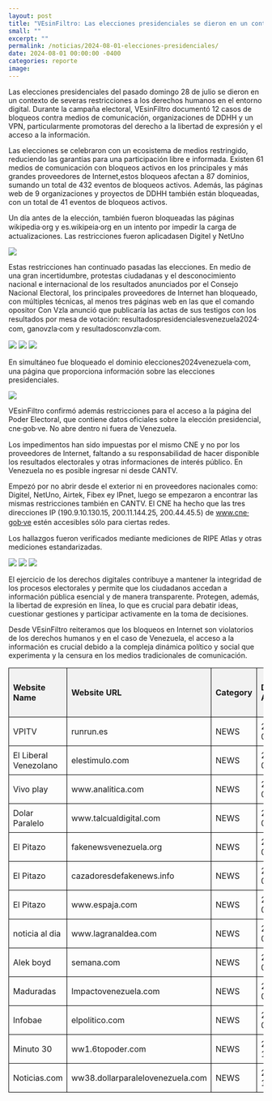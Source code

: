 ```yaml
---
layout: post
title: "VEsinFiltro: Las elecciones presidenciales se dieron en un contexto de restricción a los derechos humanos en Internet"
small: ""
excerpt: ""
permalink: /noticias/2024-08-01-elecciones-presidenciales/
date: 2024-08-01 00:00:00 -0400
categories: reporte
image: 
---
```

Las elecciones presidenciales del pasado domingo 28 de julio se dieron en un contexto de severas restricciones a los derechos humanos en el entorno digital. Durante la campaña electoral, VEsinFiltro documentó 12 casos de bloqueos contra medios de comunicación,  organizaciones de DDHH y un VPN, particularmente promotoras del derecho a la libertad de expresión y el acceso a la información. 

Las elecciones se celebraron con un ecosistema de medios restringido, reduciendo las garantías para una participación libre e informada. Existen 61 medios de comunicación con bloqueos activos en los principales y más grandes proveedores de Internet,estos bloqueos afectan a 87 dominios, sumando un total de 432 eventos de bloqueos activos. Además, las páginas web de 9 organizaciones y proyectos de DDHH también están bloqueadas, con un total de 41 eventos de bloqueos activos.

<!DOCTYPE html>
<html lang="en">
<head>
    <meta charset="UTF-8">
    <meta name="viewport" content="width=device-width, initial-scale=1.0">
    <title>Web Blocked List</title>
    <style>
        .web-block-table {
            width: 100%;
            border-collapse: collapse;
        }
        .web-block-table th, .web-block-table td {
            border: 1px solid #000;
            padding: 8px;
            text-align: left;
        }
        .web-block-table th {
            background-color: #f2f2f2;
        }
        .web-block-table .active {
            background-color: #e6ffe6;
        }
        .web-block-table .inactive {
            background-color: #ffe6e6;
        }
        .web-block-table .no {
            background-color: #ffcccc;
        }
        .web-block-table .yes {
            background-color: #ccffcc;
        }
    </style>
</head>
<body>
    <table class="web-block-table">
        <thead>
            <tr>
                <th>Website Name</th>
                <th>Website URL</th>
                <th>Category</th>
                <th>Date Added</th>
                <th>Status</th>
                <th>HTTPS</th>
                <th>DNS</th>
                <th>HTTP</th>
                <th>DNS + HTTP</th>
                <th>DNS + HTTPS</th>
                <th>DNS + HTTP + HTTPS</th>
                <th>Other</th>
            </tr>
        </thead>
        <tbody>
            <tr>
                <td>VPITV</td>
                <td>runrun.es</td>
                <td>NEWS</td>
                <td>2020-05-15</td>
                <td class="active">Activo</td>
                <td class="no">No</td>
                <td>DNS</td>
                <td>DNS</td>
                <td>DNS</td>
                <td>HTTP/HTTPS</td>
                <td>DNS</td>
                <td class="no">No</td>
            </tr>
            <tr>
                <td>El Liberal Venezolano</td>
                <td>elestimulo.com</td>
                <td>NEWS</td>
                <td>2024-07-22</td>
                <td class="active">Activo</td>
                <td class="no">No</td>
                <td>DNS + HTTPS</td>
                <td>DNS</td>
                <td>DNS</td>
                <td>HTTP/HTTPS</td>
                <td>DNS</td>
                <td class="no">No</td>
            </tr>
            <tr>
                <td>Vivo play</td>
                <td>www.analitica.com</td>
                <td>NEWS</td>
                <td>2024-07-22</td>
                <td class="active">Activo</td>
                <td class="no">No</td>
                <td>DNS + HTTPS</td>
                <td>DNS</td>
                <td>DNS</td>
                <td>HTTP/HTTPS</td>
                <td>DNS</td>
                <td class="no">No</td>
            </tr>
            <tr>
                <td>Dolar Paralelo</td>
                <td>www.talcualdigital.com</td>
                <td>NEWS</td>
                <td>2024-07-22</td>
                <td class="active">Activo</td>
                <td class="no">No</td>
                <td>DNS + HTTPS</td>
                <td>DNS</td>
                <td>DNS</td>
                <td>HTTP/HTTPS</td>
                <td>DNS</td>
                <td class="no">No</td>
            </tr>
            <tr>
                <td>El Pitazo</td>
                <td>fakenewsvenezuela.org</td>
                <td>NEWS</td>
                <td>2024-07-12</td>
                <td class="active">Activo</td>
                <td class="no">No</td>
                <td>DNS + HTTPS</td>
                <td>DNS</td>
                <td>DNS</td>
                <td>HTTP/HTTPS</td>
                <td>DNS</td>
                <td class="no">No</td>
            </tr>
            <tr>
                <td>El Pitazo</td>
                <td>cazadoresdefakenews.info</td>
                <td>NEWS</td>
                <td>2024-07-04</td>
                <td class="active">Activo</td>
                <td class="no">No</td>
                <td>DNS + HTTPS</td>
                <td>DNS</td>
                <td>DNS</td>
                <td>DNS</td>
                <td>DNS</td>
                <td class="no">No</td>
            </tr>
            <tr>
                <td>El Pitazo</td>
                <td>www.espaja.com</td>
                <td>NEWS</td>
                <td>2024-07-04</td>
                <td class="active">Activo</td>
                <td class="no">No</td>
                <td>DNS + HTTPS</td>
                <td>DNS</td>
                <td>DNS</td>
                <td>DNS + HTTP/HTTPS</td>
                <td>DNS</td>
                <td class="no">No</td>
            </tr>
            <tr>
                <td>noticia al dia</td>
                <td>www.lagranaldea.com</td>
                <td>NEWS</td>
                <td>2024-05-18</td>
                <td class="active">Activo</td>
                <td class="no">No</td>
                <td>DNS + HTTPS</td>
                <td>DNS</td>
                <td>DNS</td>
                <td>DNS + HTTP/HTTPS</td>
                <td>DNS</td>
                <td class="no">No</td>
            </tr>
            <tr>
                <td>Alek boyd</td>
                <td>semana.com</td>
                <td>NEWS</td>
                <td>2024-03-12</td>
                <td class="active">Activo</td>
                <td class="no">No</td>
                <td>DNS</td>
                <td>DNS</td>
                <td>DNS</td>
                <td>DNS</td>
                <td>DNS</td>
                <td class="no">No</td>
            </tr>
            <tr>
                <td>Maduradas</td>
                <td>Impactovenezuela.com</td>
                <td>NEWS</td>
                <td>2024-03-06</td>
                <td class="active">Activo</td>
                <td class="no">No</td>
                <td>DNS + HTTP/HTTPS</td>
                <td>DNS</td>
                <td>DNS</td>
                <td>DNS</td>
                <td>DNS</td>
                <td class="no">No</td>
            </tr>
            <tr>
                <td>Infobae</td>
                <td>elpolitico.com</td>
                <td>NEWS</td>
                <td>2024-03-04</td>
                <td class="active">Activo</td>
                <td class="no">No</td>
                <td>DNS + HTTP</td>
                <td>DNS</td>
                <td>DNS</td>
                <td>DNS</td>
                <td>DNS</td>
                <td class="no">No</td>
            </tr>
            <tr>
                <td>Minuto 30</td>
                <td>ww1.6topoder.com</td>
                <td>NEWS</td>
                <td>2023-11-28</td>
                <td class="active">Activo</td>
                <td class="no">No</td>
                <td>DNS</td>
                <td>DNS</td>
                <td>DNS</td>
                <td class="no">No</td>
                <td class="no">No</td>
                <td class="no">No</td>
            </tr>
            <tr>
                <td>Noticias.com</td>
                <td>ww38.dollarparalelovenezuela.com</td>
                <td>NEWS</td>
                <td>2023-11-28</td>
                <td class="active">Activo</td>
                <td class="no">No</td>
                <td class="no">No</td>
                <td>DNS</td>
                <td>DNS</td>
                <td>DNS</td>
                <td>DNS</td>
                <td class="no">No</td>
           


Un día antes de la elección, también fueron bloqueadas las páginas wikipedia⸱org y   es.wikipeia⸱org en un intento por impedir la carga de actualizaciones. Las restricciones fueron aplicadasen Digitel y NetUno

![](/res/post_img/2024-08-01/2024-07-29-wiki.png)

Estas restricciones han continuado pasadas las elecciones. En medio de una gran incertidumbre, protestas ciudadanas y el desconocimiento nacional e internacional de los resultados anunciados por el Consejo Nacional Electoral, los principales proveedores de Internet han bloqueado, con múltiples técnicas, al menos tres páginas web en las que el comando opositor Con Vzla anunció que publicaría las actas de sus testigos con los resultados por mesa de votación: resultadospresidencialesvenezuela2024⸱com, ganovzla⸱com y resultadosconvzla⸱com.

![](/res/post_img/2024-08-01/2024-07-31-193650_002.png)
![](/res/post_img/2024-08-01/2024-07-31-193650_003.png)
![](/res/post_img/2024-08-01/2024-07-31-181017_002.png)

En simultáneo fue bloqueado el dominio elecciones2024venezuela⸱com, una página que proporciona información sobre las elecciones presidenciales.

![](/res/post_img/2024-08-01/2024-07-29.png)

VEsinFiltro confirmó además restricciones para el acceso a la página del Poder Electoral, que contiene datos oficiales sobre la elección presidencial, cne⸱gob⸱ve. No abre dentro ni fuera de Venezuela.

Los impedimentos han sido impuestas por el mismo CNE y no por los proveedores de Internet, faltando a su responsabilidad de hacer disponible los resultados electorales y otras informaciones de interés público. En Venezuela no es posible ingresar ni desde CANTV.

Empezó por no abrir desde el exterior ni en proveedores nacionales como: Digitel, NetUno, Airtek, Fibex ey IPnet, luego se empezaron a encontrar las mismas restricciones también en CANTV. El CNE ha hecho que las tres direcciones IP (190.9.10.130.15, 200.11.144.25, 200.44.45.5) de www.cne⸱gob⸱ve estén accesibles sólo para ciertas redes. 

Los hallazgos fueron verificados mediante mediciones de RIPE Atlas y otras mediciones estandarizadas.

![](/res/post_img/2024-08-01/2024-08-01-CNE-1.jpeg)
![](/res/post_img/2024-08-01/2024-08-01-CNE-2.jpeg)
![](/res/post_img/2024-08-01/2024-08-01-CNE-3.jpeg)

El ejercicio de los derechos digitales contribuye a mantener la integridad de los procesos electorales y permite que los ciudadanos accedan a información pública esencial y de manera transparente. Protegen, además, la libertad de expresión en línea, lo que es crucial para debatir ideas, cuestionar gestiones y participar activamente en la toma de decisiones. 

Desde VEsinFiltro reiteramos que los bloqueos en Internet son violatorios de los derechos humanos y en el caso de Venezuela, el acceso a la información es crucial debido a la compleja dinámica político y social que experimenta y la censura en los medios tradicionales de comunicación.
